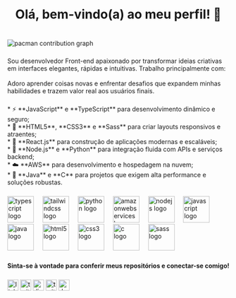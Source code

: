 <h1 align="center">Olá, bem-vindo(a) ao meu perfil! 👋</h1>

###

<br clear="both">

<picture>
  <source media="(prefers-color-scheme: dark)" srcset="https://raw.githubusercontent.com/juliastellasil1/juliastellasil1/output/pacman-contribution-graph-dark.svg">
  <source media="(prefers-color-scheme: light)" srcset="https://raw.githubusercontent.com/juliastellasil1/juliastellasil1/output/pacman-contribution-graph.svg">
  <img alt="pacman contribution graph" src="https://raw.githubusercontent.com/juliastellasil1/juliastellasil1/output/pacman-contribution-graph.svg">
</picture>

###

<p align="left">Sou desenvolvedor Front-end apaixonado por transformar ideias criativas em interfaces elegantes, rápidas e intuitivas. Trabalho principalmente com:<br><br>Adoro aprender coisas novas e enfrentar desafios que expandem minhas habilidades e trazem valor real aos usuários finais.</p>

###

<p align="left">* ⚡ **JavaScript** e **TypeScript** para desenvolvimento dinâmico e seguro;<br>* 🎨 **HTML5**, **CSS3** e **Sass** para criar layouts responsivos e atraentes;<br>* 🚀 **React.js** para construção de aplicações modernas e escaláveis;<br>* 🌳 **Node.js** e **Python** para integração fluida com APIs e serviços backend;<br>* ☁️ **AWS** para desenvolvimento e hospedagem na nuvem;<br>* 🧩 **Java** e **C** para projetos que exigem alta performance e soluções robustas.</p>

###

<div align="left">
  <img src="https://skillicons.dev/icons?i=ts" height="60" alt="typescript logo"  />
  <img width="12" />
  <img src="https://skillicons.dev/icons?i=tailwind" height="60" alt="tailwindcss logo"  />
  <img width="12" />
  <img src="https://skillicons.dev/icons?i=py" height="60" alt="python logo"  />
  <img width="12" />
  <img src="https://skillicons.dev/icons?i=aws" height="60" alt="amazonwebservices logo"  />
  <img width="12" />
  <img src="https://cdn.jsdelivr.net/gh/devicons/devicon/icons/nodejs/nodejs-original.svg" height="60" alt="nodejs logo"  />
  <img width="12" />
  <img src="https://cdn.jsdelivr.net/gh/devicons/devicon/icons/javascript/javascript-original.svg" height="60" alt="javascript logo"  />
  <img width="12" />
  <img src="https://cdn.jsdelivr.net/gh/devicons/devicon/icons/java/java-original.svg" height="60" alt="java logo"  />
  <img width="12" />
  <img src="https://cdn.jsdelivr.net/gh/devicons/devicon/icons/html5/html5-original.svg" height="60" alt="html5 logo"  />
  <img width="12" />
  <img src="https://cdn.jsdelivr.net/gh/devicons/devicon/icons/css3/css3-original.svg" height="60" alt="css3 logo"  />
  <img width="12" />
  <img src="https://cdn.jsdelivr.net/gh/devicons/devicon/icons/c/c-original.svg" height="60" alt="c logo"  />
  <img width="12" />
  <img src="https://cdn.jsdelivr.net/gh/devicons/devicon/icons/sass/sass-original.svg" height="60" alt="sass logo"  />
</div>

###

<h4 align="left">Sinta-se à vontade para conferir meus repositórios e conectar-se comigo!</h4>

###

<div align="left">
  <img src="https://img.shields.io/static/v1?message=LinkedIn&logo=linkedin&label=&color=0077B5&logoColor=white&labelColor=&style=for-the-badge" height="25" alt="linkedin logo"  />
  <img src="https://img.shields.io/static/v1?message=Twitter&logo=twitter&label=&color=1DA1F2&logoColor=white&labelColor=&style=for-the-badge" height="25" alt="twitter logo"  />
  <img src="https://img.shields.io/static/v1?message=Discord&logo=discord&label=&color=7289DA&logoColor=white&labelColor=&style=for-the-badge" height="25" alt="discord logo"  />
  <img src="https://img.shields.io/static/v1?message=Twitch&logo=twitch&label=&color=9146FF&logoColor=white&labelColor=&style=for-the-badge" height="25" alt="twitch logo"  />
  <img src="https://img.shields.io/static/v1?message=dev.to&logo=dev.to&label=&color=0A0A0A&logoColor=white&labelColor=&style=for-the-badge" height="25" alt="devto logo"  />
</div>

###
